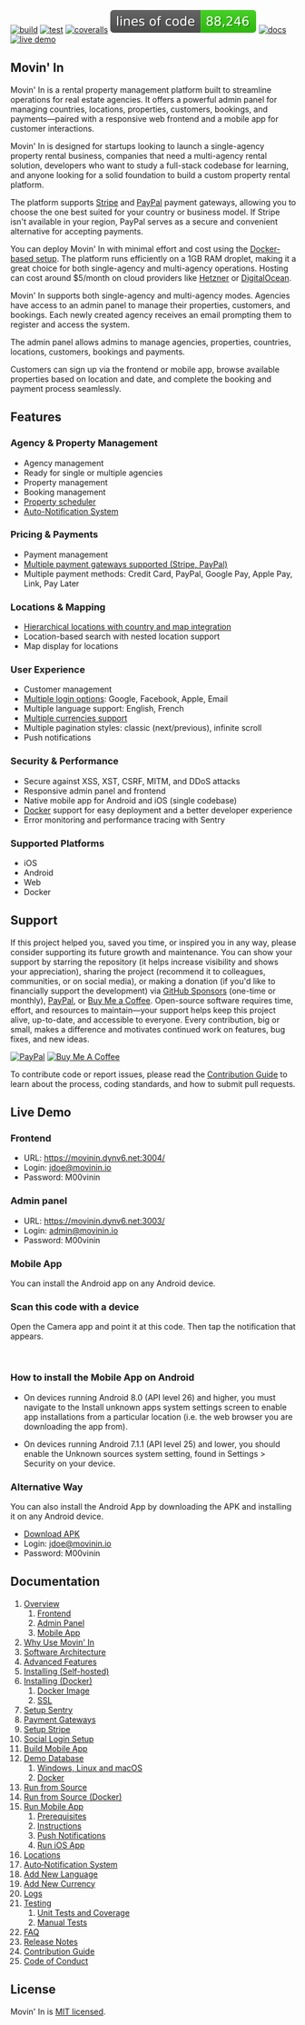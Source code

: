 [![build](https://github.com/aelassas/movinin/actions/workflows/build.yml/badge.svg)](https://github.com/aelassas/movinin/actions/workflows/build.yml) [![test](https://github.com/aelassas/movinin/actions/workflows/test.yml/badge.svg)](https://github.com/aelassas/movinin/actions/workflows/test.yml) [![coveralls](https://coveralls.io/repos/github/aelassas/movinin/badge.svg?branch=main)](https://coveralls.io/github/aelassas/movinin?branch=main) [![loc](https://raw.githubusercontent.com/aelassas/movinin/refs/heads/loc/badge.svg)](https://github.com/aelassas/movinin/actions/workflows/loc.yml) [![docs](https://img.shields.io/badge/docs-wiki-brightgreen)](https://github.com/aelassas/movinin/wiki) [![live demo](https://img.shields.io/badge/live-demo-brightgreen)](https://movinin.dynv6.net:3004/)

<!--
[![tested with jest](https://img.shields.io/badge/tested_with-jest-brightgreen?logo=jest)](https://github.com/jestjs/jest)
[![docs](https://img.shields.io/badge/docs-wiki-brightgreen)](https://github.com/aelassas/movinin/wiki)
[![live demo](https://img.shields.io/badge/live-demo-brightgreen)](https://movinin.dynv6.net:3004/)
[![loc](https://raw.githubusercontent.com/aelassas/movinin/refs/heads/loc/badge.svg)](https://github.com/aelassas/movinin/actions/workflows/loc.yml)
[![PRs welcome](https://img.shields.io/badge/PRs-welcome-brightgreen.svg)](https://github.com/aelassas/movinin/pulls)
[![codecov](https://codecov.io/gh/aelassas/movinin/graph/badge.svg?token=TXD8SM1QHB)](https://codecov.io/gh/aelassas/movinin)
[![codecov](https://img.shields.io/codecov/c/github/aelassas/movinin?logo=codecov)](https://codecov.io/gh/aelassas/movinin)
[![coveralls](https://coveralls.io/repos/github/aelassas/movinin/badge.svg?branch=main)](https://coveralls.io/github/aelassas/movinin?branch=main)
[![open-vscode](https://img.shields.io/badge/open-vscode-1f425f.svg)](https://vscode.dev/github/aelassas/movinin/)
[![PRs Welcome](https://img.shields.io/badge/PRs-welcome-brightgreen.svg)](https://github.com/aelassas/movinin/blob/main/.github/CONTRIBUTING.md)

https://github.com/user-attachments/assets/806cbe2d-9f49-413e-9359-2546306f9653
-->

## Movin' In

Movin' In is a rental property management platform built to streamline operations for real estate agencies. It offers a powerful admin panel for managing countries, locations, properties, customers, bookings, and payments—paired with a responsive web frontend and a mobile app for customer interactions.

Movin' In is designed for startups looking to launch a single-agency property rental business, companies that need a multi-agency rental solution, developers who want to study a full-stack codebase for learning, and anyone looking for a solid foundation to build a custom property rental platform.

The platform supports [Stripe](https://stripe.com/global) and [PayPal](https://www.paypal.com/us/webapps/mpp/country-worldwide) payment gateways, allowing you to choose the one best suited for your country or business model. If Stripe isn't available in your region, PayPal serves as a secure and convenient alternative for accepting payments.

You can deploy Movin' In with minimal effort and cost using the [Docker-based setup](https://github.com/aelassas/movinin/wiki/Installing-(Docker)). The platform runs efficiently on a 1GB RAM droplet, making it a great choice for both single-agency and multi-agency operations. Hosting can cost around $5/month on cloud providers like [Hetzner](https://www.hetzner.com/cloud/) or [DigitalOcean](https://www.digitalocean.com/pricing/droplets).

Movin' In supports both single-agency and multi-agency modes. Agencies have access to an admin panel to manage their properties, customers, and bookings. Each newly created agency receives an email prompting them to register and access the system.

The admin panel allows admins to manage agencies, properties, countries, locations, customers, bookings and payments.

Customers can sign up via the frontend or mobile app, browse available properties based on location and date, and complete the booking and payment process seamlessly.

## Features

### Agency & Property Management
* Agency management
* Ready for single or multiple agencies
* Property management
* Booking management
* [Property scheduler](https://movin-in.github.io/content/screenshots/v4.5/backend-scheduler.png?raw=true)
* [Auto-Notification System](https://github.com/aelassas/movinin/wiki/Auto%E2%80%90Notification-System)

### Pricing & Payments
* Payment management
* [Multiple payment gateways supported (Stripe, PayPal)](https://github.com/aelassas/movinin/wiki/Payment-Gateways)
* Multiple payment methods: Credit Card, PayPal, Google Pay, Apple Pay, Link, Pay Later

### Locations & Mapping
* [Hierarchical locations with country and map integration](https://github.com/aelassas/movinin/wiki/Locations)
* Location-based search with nested location support
* Map display for locations

### User Experience
* Customer management
* [Multiple login options](https://github.com/aelassas/movinin/wiki/Social-Login-Setup): Google, Facebook, Apple, Email
* Multiple language support: English, French
* [Multiple currencies support](https://github.com/aelassas/movinin/wiki/Add-New-Currency)
* Multiple pagination styles: classic (next/previous), infinite scroll
* Push notifications

### Security & Performance
* Secure against XSS, XST, CSRF, MITM, and DDoS attacks
* Responsive admin panel and frontend
* Native mobile app for Android and iOS (single codebase)
* [Docker](https://www.docker.com/) support for easy deployment and a better developer experience
* Error monitoring and performance tracing with Sentry

### Supported Platforms
* iOS
* Android
* Web
* Docker

## Support

If this project helped you, saved you time, or inspired you in any way, please consider supporting its future growth and maintenance. You can show your support by starring the repository (it helps increase visibility and shows your appreciation), sharing the project (recommend it to colleagues, communities, or on social media), or making a donation (if you'd like to financially support the development) via [GitHub Sponsors](https://github.com/sponsors/aelassas) (one-time or monthly), [PayPal](https://www.paypal.me/aelassaspp), or [Buy Me a Coffee](https://www.buymeacoffee.com/aelassas). Open-source software requires time, effort, and resources to maintain—your support helps keep this project alive, up-to-date, and accessible to everyone. Every contribution, big or small, makes a difference and motivates continued work on features, bug fixes, and new ideas.

<!--<a href="https://github.com/sponsors/aelassas"><img src="https://aelassas.github.io/content/github-sponsor-button.png" alt="GitHub" width="210"></a>-->
<a href="https://www.paypal.me/aelassaspp"><img src="https://aelassas.github.io/content/paypal-button-v2.png" alt="PayPal" width="208"></a>
<a href="https://www.buymeacoffee.com/aelassas"><img src="https://aelassas.github.io/content/bmc-button.png" alt="Buy Me A Coffee" height="38"></a>

To contribute code or report issues, please read the [Contribution Guide](https://github.com/aelassas/movinin/blob/main/.github/CONTRIBUTING.md) to learn about the process, coding standards, and how to submit pull requests.

## Live Demo

### Frontend

* URL: https://movinin.dynv6.net:3004/
* Login: jdoe@movinin.io
* Password: M00vinin

### Admin panel

* URL: https://movinin.dynv6.net:3003/
* Login: admin@movinin.io
* Password: M00vinin

### Mobile App

You can install the Android app on any Android device.

### Scan this code with a device

Open the Camera app and point it at this code. Then tap the notification that appears.

<img alt="" width="120" src="https://movin-in.github.io/content/qr-code-6.1.png">

### How to install the Mobile App on Android

* On devices running Android 8.0 (API level 26) and higher, you must navigate to the Install unknown apps system settings screen to enable app installations from a particular location (i.e. the web browser you are downloading the app from).

* On devices running Android 7.1.1 (API level 25) and lower, you should enable the Unknown sources system setting, found in Settings > Security on your device.

### Alternative Way

You can also install the Android App by downloading the APK and installing it on any Android device.

* [Download APK](https://github.com/aelassas/movinin/releases/download/v6.1/movinin-6.1.apk)
* Login: jdoe@movinin.io
* Password: M00vinin

## Documentation

1. [Overview](https://github.com/aelassas/movinin/wiki/Overview)
   1. [Frontend](https://github.com/aelassas/movinin/wiki/Overview#frontend)
   1. [Admin Panel](https://github.com/aelassas/movinin/wiki/Overview#admin-panel)
   1. [Mobile App](https://github.com/aelassas/movinin/wiki/Overview#mobile-app)
2. [Why Use Movin' In](https://github.com/aelassas/movinin/wiki/Why-Use-Movin'-In)
3. [Software Architecture](https://github.com/aelassas/movinin/wiki/Architecture)
4. [Advanced Features](https://github.com/aelassas/movinin/wiki/Advanced-Features)
5. [Installing (Self-hosted)](https://github.com/aelassas/movinin/wiki/Installing-(Self%E2%80%90hosted))
6. [Installing (Docker)](https://github.com/aelassas/movinin/wiki/Installing-(Docker))
   1. [Docker Image](https://github.com/aelassas/movinin/wiki/Installing-(Docker)#docker-image)
   1. [SSL](https://github.com/aelassas/movinin/wiki/Installing-(Docker)#ssl)
7. [Setup Sentry](https://github.com/aelassas/movinin/wiki/Setup-Sentry)
7. [Payment Gateways](https://github.com/aelassas/movinin/wiki/Payment-Gateways)
8. [Setup Stripe](https://github.com/aelassas/movinin/wiki/Setup-Stripe)
9. [Social Login Setup](https://github.com/aelassas/movinin/wiki/Social-Login-Setup)
10. [Build Mobile App](https://github.com/aelassas/movinin/wiki/Build-Mobile-App)
11. [Demo Database](https://github.com/aelassas/movinin/wiki/Demo-Database)
    1. [Windows, Linux and macOS](https://github.com/aelassas/movinin/wiki/Demo-Database#windows-linux-and-macos)
    1. [Docker](https://github.com/aelassas/movinin/wiki/Demo-Database#docker)
12. [Run from Source](https://github.com/aelassas/movinin/wiki/Run-from-Source)
13. [Run from Source (Docker)](https://github.com/aelassas/movinin/wiki/Run-from-Source-(Docker))
14. [Run Mobile App](https://github.com/aelassas/movinin/wiki/Run-Mobile-App)
    1. [Prerequisites](https://github.com/aelassas/movinin/wiki/Run-Mobile-App#prerequisites)
    1. [Instructions](https://github.com/aelassas/movinin/wiki/Run-Mobile-App#instructions)
    1. [Push Notifications](https://github.com/aelassas/movinin/wiki/Run-Mobile-App#push-notifications)
    1. [Run iOS App](https://github.com/aelassas/movinin/wiki/Run-Mobile-App#run-ios-app)
15. [Locations](https://github.com/aelassas/movinin/wiki/Locations)
16. [Auto‐Notification System](https://github.com/aelassas/movinin/wiki/Auto%E2%80%90Notification-System)
17. [Add New Language](https://github.com/aelassas/movinin/wiki/Add-New-Language)
18. [Add New Currency](https://github.com/aelassas/movinin/wiki/Add-New-Currency)
19. [Logs](https://github.com/aelassas/movinin/wiki/Logs)
20. [Testing](https://github.com/aelassas/movinin/wiki/Testing)
    1. [Unit Tests and Coverage](https://github.com/aelassas/movinin/wiki/Unit-Tests-and-Coverage)
    1. [Manual Tests](https://github.com/aelassas/movinin/wiki/Manual-Tests)
21. [FAQ](https://github.com/aelassas/movinin/wiki/FAQ)
22. [Release Notes](https://github.com/aelassas/movinin/blob/main/.github/RELEASES.md)
23. [Contribution Guide](https://github.com/aelassas/movinin/blob/main/.github/CONTRIBUTING.md)
24. [Code of Conduct](https://github.com/aelassas/movinin/blob/main/.github/CODE_OF_CONDUCT.md)


## License

Movin' In is [MIT licensed](https://github.com/aelassas/movinin/blob/main/LICENSE).
